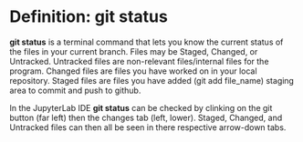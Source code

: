 # Definition: git status #

__git status__ is a terminal command that lets you know the current status of the files in your current branch. Files may be Staged, Changed, or Untracked. Untracked files are non-relevant files/internal files for the program. Changed files are files you have worked on in your local repository. Staged files are files you have added (git add file_name) staging area to commit and push to github. 

In the JupyterLab IDE __git status__ can be checked by clinking on the git button (far left) then the changes tab (left, lower). Staged, Changed, and Untracked files can then all be seen in there respective arrow-down tabs.